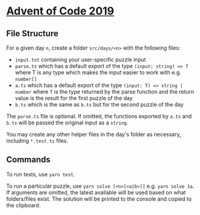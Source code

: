 # [Advent of Code 2019](https://adventofcode.com/2019)

## File Structure

For a given day `n`, create a folder `src/days/<n>` with the following files:

- `input.txt` containing your user-specific puzzle input
- `parse.ts` which has a default export of the type `(input: string) => T` where T is any type which makes the input easier to work with e.g. `number[]`
- `a.ts` which has a default export of the type `(input: T) => string | number` where `T` is the type returned by the parse function and the return value is the result for the first puzzle of the day
- `b.ts` which is the same as `b.ts` but for the second puzzle of the day

The `parse.ts` file is optional. If omitted, the functions exported by `a.ts` and `b.ts` will be passed the original input as a `string`.

You may create any other helper files in the day's folder as necessary, including `*.test.ts` files.

## Commands

To run tests, use `yarn test`.

To run a particular puzzle, use `yarn solve [<n>[<a|b>]]` e.g. `yarn solve 1a`. If arguments are omitted, the latest available will be used based on what folders/files exist.
The solution will be printed to the console and copied to the clipboard.
